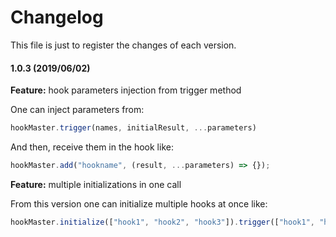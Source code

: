 # Changelog

This file is just to register the changes of each version.

#### 1.0.3 (2019/06/02)

**Feature:** hook parameters injection from trigger method

One can inject parameters from:

```js
hookMaster.trigger(names, initialResult, ...parameters)
```

And then, receive them in the hook like:

```js
hookMaster.add("hookname", (result, ...parameters) => {});
```

**Feature:** multiple initializations in one call

From this version one can initialize multiple hooks at once like:

```js
hookMaster.initialize(["hook1", "hook2", "hook3"]).trigger(["hook1", "hook2", "hook3"]);
```